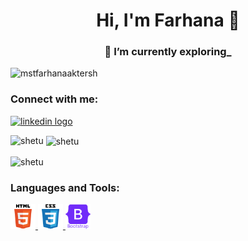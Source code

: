 <h1 align="center">Hi, I'm Farhana 👋</h1>
<h3 align="center"> 🌱 I’m currently exploring_</h3>

<p align="left"> <img src="https://komarev.com/ghpvc/?username=mstfarhanaaktersh&label=Profile%20views&color=0e75b6&style=flat" alt="mstfarhanaaktersh" /> </p>

<h3 align="left">Connect with me:</h3>

<a href="https://www.linkedin.com/in/mstfarhanaakter/"> <img src="https://raw.githubusercontent.com/maurodesouza/profile-readme-generator/master/src/assets/icons/social/linkedin/default.svg" width="47" height="35" alt="linkedin logo"  /> </a>


<p><img align="left" src="https://github-readme-stats.vercel.app/api/top-langs?username=shetu&show_icons=true&locale=en&layout=compact" alt="shetu" /></p>

<p>&nbsp;<img align="center" src="https://github-readme-stats.vercel.app/api?username=shetu&show_icons=true&locale=en" alt="shetu" /></p>

<p><img align="center" src="https://github-readme-streak-stats.herokuapp.com/?user=shetu&" alt="shetu" /></p>



###
<p align="left">
</p>

<h3 align="left">Languages and Tools:</h3>
<p align="left">

<a href="" target="" rel="noreferrer">
<img src="https://raw.githubusercontent.com/devicons/devicon/master/icons/html5/html5-original-wordmark.svg" alt="html5" width="40" height="40"/> </a> 

<a href="" target="" rel="noreferrer"> 
<img src="https://raw.githubusercontent.com/devicons/devicon/master/icons/css3/css3-original-wordmark.svg" alt="css3" width="40" height="40"/> </a>

 <a href="" target="" rel="noreferrer">
 <img src="https://raw.githubusercontent.com/devicons/devicon/master/icons/bootstrap/bootstrap-plain-wordmark.svg" alt="bootstrap" width="40" height="40"/> </a></p>
